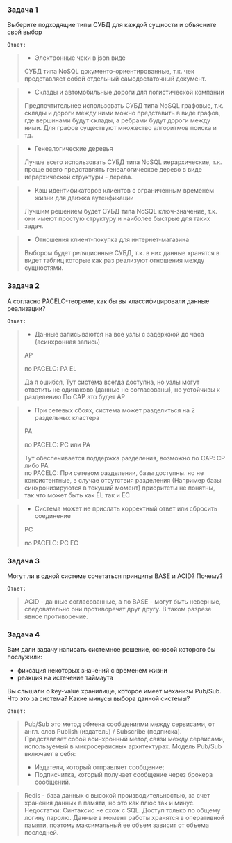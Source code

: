 ### Задача 1
Выберите подходящие типы СУБД для каждой сущности и объясните свой выбор

`Ответ:`

>- Электронные чеки в json виде
>
>СУБД типа NoSQL документо-ориентированные, т.к. чек представляет собой отдельный самодостаточный документ.

>- Склады и автомобильные дороги для логистической компании
> 
>Предпочтительнее использовать СУБД типа NoSQL графовые, т.к. склады и дороги между ними можно представить в виде графов, 
>где вершинами будут склады, а ребрами будут дороги между ними. Для графов существуют множество алгоритмов поиска и тд.

>- Генеалогические деревья
>
>Лучше всего использовать СУБД типа NoSQL иерархические, т.к. проще всего представлять генеалогическое дерево в виде иерархической структуры - дерева.

>- Кэш идентификаторов клиентов с ограниченным временем жизни для движка аутенфикации
>
>Лучшим решением будет СУБД типа NoSQL ключ-значение, т.к. они имеют простую структуру и наиболее быстрые для таких задач.

>- Отношения клиент-покупка для интернет-магазина
>
>Выбором будет реляционные СУБД, т.к. в них данные хранятся в видет таблиц которые как раз реализуют отношения между сущностями.

### Задача 2
А согласно PACELC-теореме, как бы вы классифицировали данные реализации?

`Ответ:`

>- Данные записываются на все узлы с задержкой до часа (асинхронная запись)
> 
> AP
> 
>по PACELC: PA EL
> 
>Да я ошибся, Тут система всегда доступна, но узлы могут ответить не одинаково (данные не согласованы), но устойчивы к разделению
По CAP это будет AP

>- При сетевых сбоях, система может разделиться на 2 раздельных кластера
> 
> PA
> 
> по PACELC: PC или PA
> 
> Тут обеспечивается поддержка разделения, возможно 
по CAP: CP либо PA<br>
по PACELC: При сетевом разделении, базы доступны. но не консистентные, в случае отсутствия разделения 
> (Например базы синхронизируются в текущий момент) приоритеты не понятны, так что может быть как EL так и EC

>- Система может не прислать корректный ответ или сбросить соединение
> 
> PC
> 
> по PACELC: PC EC

### Задача 3
Могут ли в одной системе сочетаться принципы BASE и ACID? Почему?

`Ответ:`

>ACID - данные согласованные, а по BASE - могут быть неверные, следовательно они противоречат друг другу. 
В таком разрезе явное противоречие.

### Задача 4
Вам дали задачу написать системное решение, основой которого бы послужили:

- фиксация некоторых значений с временем жизни
- реакция на истечение таймаута

Вы слышали о key-value хранилище, которое имеет механизм Pub/Sub. Что это за система? Какие минусы выбора данной системы?

`Ответ:`

>Pub/Sub это метод обмена сообщениями между сервисами, от англ. слов Publish (издатель) / Subscribe (подписка). 
><br>Представляет собой асинхронный метод связи между сервисами, используемый в микросервисных архитектурах. Модель Pub/Sub включает в себя:
>- Издателя, который отправляет сообщение;
>- Подписчитка, который получает сообщение через брокера сообщений.

>Redis - база данных с высокой производительностью, за счет хранения данных в памяти, но это как плюс так и минус.<br>
> Недостатки: Синтаксис не схож с SQL. Доступ только по общему логину паролю. Данные в момент работы хранятся в оперативной памяти, поэтому максимальный ее объем зависит от объема последней.